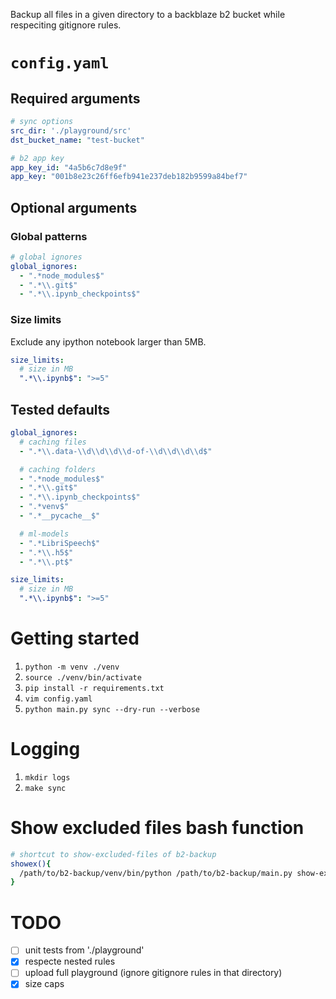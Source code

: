 Backup all files in a given directory to a backblaze b2 bucket while respeciting gitignore rules.

# `config.yaml`

## Required arguments

```yaml
# sync options
src_dir: './playground/src'
dst_bucket_name: "test-bucket"

# b2 app key
app_key_id: "4a5b6c7d8e9f"
app_key: "001b8e23c26ff6efb941e237deb182b9599a84bef7"
```

## Optional arguments

### Global patterns

```yaml
# global ignores
global_ignores:
  - ".*node_modules$"
  - ".*\\.git$"
  - ".*\\.ipynb_checkpoints$"
```

### Size limits

Exclude any ipython notebook larger than 5MB.

```yaml
size_limits:
  # size in MB
  ".*\\.ipynb$": ">=5"
```

## Tested defaults

```yaml
global_ignores:
  # caching files
  - ".*\\.data-\\d\\d\\d\\d-of-\\d\\d\\d\\d$"

  # caching folders
  - ".*node_modules$"
  - ".*\\.git$"
  - ".*\\.ipynb_checkpoints$"
  - ".*venv$"
  - ".*__pycache__$"

  # ml-models
  - ".*LibriSpeech$"
  - ".*\\.h5$"
  - ".*\\.pt$"

size_limits:
  # size in MB
  ".*\\.ipynb$": ">=5"
```

# Getting started

1. `python -m venv ./venv`
2. `source ./venv/bin/activate`
3. `pip install -r requirements.txt`
4. `vim config.yaml`
5. `python main.py sync --dry-run --verbose`

# Logging

1. `mkdir logs`
2. `make sync`

# Show excluded files bash function

```bash
# shortcut to show-excluded-files of b2-backup
showex(){
  /path/to/b2-backup/venv/bin/python /path/to/b2-backup/main.py show-excluded-files --start-dir "$1"
}
```

# TODO

- [ ] unit tests from './playground'
- [x] respecte nested rules
- [ ] upload full playground (ignore gitignore rules in that directory)
- [x] size caps

